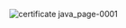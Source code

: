![certificate java_page-0001](https://github.com/Natalchik/Java_certificate.jpg/assets/96827369/12d7ce22-19b9-4e5c-be5a-d50332115551)
